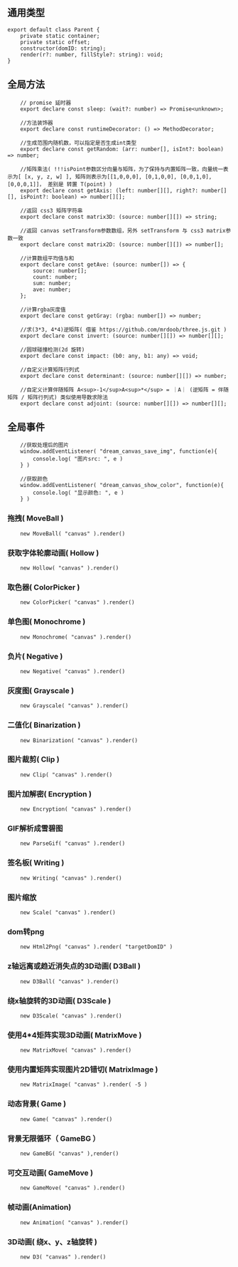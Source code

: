 ## 通用类型

```
export default class Parent {
    private static container;
    private static offset;
    constructor(domID: string);
    render(r?: number, fillStyle?: string): void;
}
```

## 全局方法
```
    // promise 延时器
    export declare const sleep: (wait?: number) => Promise<unknown>;
    
    //方法装饰器
    export declare const runtimeDecorator: () => MethodDecorator;

    //生成范围内随机数，可以指定是否生成int类型
    export declare const getRandom: (arr: number[], isInt?: boolean) => number;

    //矩阵乘法( !!!isPoint参数区分向量与矩阵，为了保持与内置矩阵一致，向量统一表示为[ [x, y, z, w] ], 矩阵则表示为[[1,0,0,0], [0,1,0,0], [0,0,1,0], [0,0,0,1]]， 差别是 转置 T(point) )
    export declare const getAxis: (left: number[][], right?: number[][], isPoint?: boolean) => number[][];
    
    //返回 css3 矩阵字符串 
    export declare const matrix3D: (source: number[][]) => string;

    //返回 canvas setTransform参数数组，另外 setTransform 与 css3 matrix参数一致
    export declare const matrix2D: (source: number[][]) => number[];

    //计算数组平均值与和
    export declare const getAve: (source: number[]) => {
        source: number[];
        count: number;
        sum: number;
        ave: number;
    };

    //计算rgba灰度值
    export declare const getGray: (rgba: number[]) => number;

    //求(3*3, 4*4)逆矩阵( 借鉴 https://github.com/mrdoob/three.js.git )
    export declare const invert: (source: number[][]) => number[][];

    //圆球碰撞检测(2d 旋转)
    export declare const impact: (b0: any, b1: any) => void;

    //自定义计算矩阵行列式
    export declare const determinant: (source: number[][]) => number;
    
    //自定义计算伴随矩阵 A<sup>-1</sup>A<sup>*</sup> = ｜A｜ (逆矩阵 = 伴随矩阵 / 矩阵行列式) 类似使用导数求除法
    export declare const adjoint: (source: number[][]) => number[][];
```


## 全局事件
```
    //获取处理后的图片
    window.addEventListener( "dream_canvas_save_img", function(e){
        console.log( "图片src: ", e )
    } )

    //获取颜色
    window.addEventListener( "dream_canvas_show_color", function(e){
        console.log( "显示颜色: ", e )
    } )
```

### 拖拽( MoveBall )

```
    new MoveBall( "canvas" ).render()
```

### 获取字体轮廓动画( Hollow )

```
    new Hollow( "canvas" ).render()
```

### 取色器( ColorPicker )

```
    new ColorPicker( "canvas" ).render()
```

### 单色图( Monochrome )
```
    new Monochrome( "canvas" ).render()
```

### 负片( Negative )
```
    new Negative( "canvas" ).render()
```

### 灰度图( Grayscale )
```
    new Grayscale( "canvas" ).render()
```

### 二值化( Binarization )
```
    new Binarization( "canvas" ).render()
```

### 图片裁剪( Clip )
```
    new Clip( "canvas" ).render()
```

### 图片加解密( Encryption )
```
    new Encryption( "canvas" ).render()
```

### GIF解析成雪碧图
```
    new ParseGif( "canvas" ).render()
```

### 签名板( Writing )
```
    new Writing( "canvas" ).render()
```

### 图片缩放
```
    new Scale( "canvas" ).render()
```

### dom转png
```
    new Html2Png( "canvas" ).render( "targetDomID" )
```

### z轴远离或趋近消失点的3D动画( D3Ball )
```
    new D3Ball( "canvas" ).render()
```

### 绕x轴旋转的3D动画( D3Scale )
```
    new D3Scale( "canvas" ).render()
```

### 使用4*4矩阵实现3D动画( MatrixMove )
```
    new MatrixMove( "canvas" ).render()
```

### 使用内置矩阵实现图片2D错切( MatrixImage )
```
    new MatrixImage( "canvas" ).render( -5 )
```

### 动态背景( Game )
```
    new Game( "canvas" ).render()
```

### 背景无限循环（ GameBG ）
```
    new GameBG( "canvas" ),render()
```


### 可交互动画( GameMove )
```
    new GameMove( "canvas" ).render()
```

### 帧动画(Animation)
```
    new Animation( "canvas" ).render()
```

### 3D动画( 绕x、y、z轴旋转 )
```
    new D3( "canvas" ).render()
```

